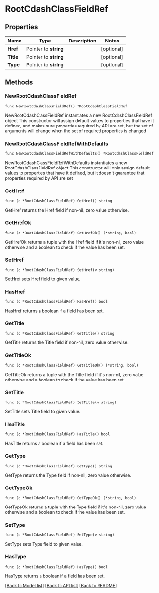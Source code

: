 # RootCdashClassFieldRef

## Properties

Name | Type | Description | Notes
------------ | ------------- | ------------- | -------------
**Href** | Pointer to **string** |  | [optional] 
**Title** | Pointer to **string** |  | [optional] 
**Type** | Pointer to **string** |  | [optional] 

## Methods

### NewRootCdashClassFieldRef

`func NewRootCdashClassFieldRef() *RootCdashClassFieldRef`

NewRootCdashClassFieldRef instantiates a new RootCdashClassFieldRef object
This constructor will assign default values to properties that have it defined,
and makes sure properties required by API are set, but the set of arguments
will change when the set of required properties is changed

### NewRootCdashClassFieldRefWithDefaults

`func NewRootCdashClassFieldRefWithDefaults() *RootCdashClassFieldRef`

NewRootCdashClassFieldRefWithDefaults instantiates a new RootCdashClassFieldRef object
This constructor will only assign default values to properties that have it defined,
but it doesn't guarantee that properties required by API are set

### GetHref

`func (o *RootCdashClassFieldRef) GetHref() string`

GetHref returns the Href field if non-nil, zero value otherwise.

### GetHrefOk

`func (o *RootCdashClassFieldRef) GetHrefOk() (*string, bool)`

GetHrefOk returns a tuple with the Href field if it's non-nil, zero value otherwise
and a boolean to check if the value has been set.

### SetHref

`func (o *RootCdashClassFieldRef) SetHref(v string)`

SetHref sets Href field to given value.

### HasHref

`func (o *RootCdashClassFieldRef) HasHref() bool`

HasHref returns a boolean if a field has been set.

### GetTitle

`func (o *RootCdashClassFieldRef) GetTitle() string`

GetTitle returns the Title field if non-nil, zero value otherwise.

### GetTitleOk

`func (o *RootCdashClassFieldRef) GetTitleOk() (*string, bool)`

GetTitleOk returns a tuple with the Title field if it's non-nil, zero value otherwise
and a boolean to check if the value has been set.

### SetTitle

`func (o *RootCdashClassFieldRef) SetTitle(v string)`

SetTitle sets Title field to given value.

### HasTitle

`func (o *RootCdashClassFieldRef) HasTitle() bool`

HasTitle returns a boolean if a field has been set.

### GetType

`func (o *RootCdashClassFieldRef) GetType() string`

GetType returns the Type field if non-nil, zero value otherwise.

### GetTypeOk

`func (o *RootCdashClassFieldRef) GetTypeOk() (*string, bool)`

GetTypeOk returns a tuple with the Type field if it's non-nil, zero value otherwise
and a boolean to check if the value has been set.

### SetType

`func (o *RootCdashClassFieldRef) SetType(v string)`

SetType sets Type field to given value.

### HasType

`func (o *RootCdashClassFieldRef) HasType() bool`

HasType returns a boolean if a field has been set.


[[Back to Model list]](../README.md#documentation-for-models) [[Back to API list]](../README.md#documentation-for-api-endpoints) [[Back to README]](../README.md)


